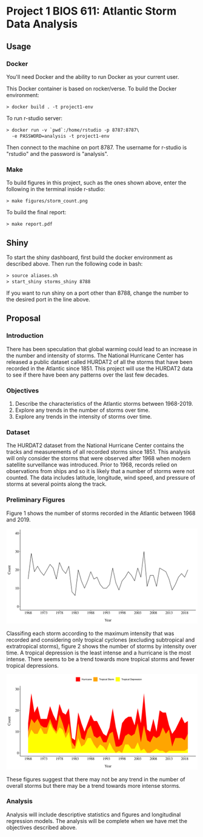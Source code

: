 Project 1 BIOS 611: Atlantic Storm Data Analysis
================================================

Usage
-----

### Docker

You'll need Docker and the ability to run Docker as your current user.

This Docker container is based on rocker/verse. To build the Docker environment:

    > docker build . -t project1-env
    
To run r-studio server:

    > docker run -v `pwd`:/home/rstudio -p 8787:8787\
      -e PASSWORD=analysis -t project1-env
    
Then connect to the machine on port 8787. The username for r-studio is "rstudio" and the password is "analysis".

### Make 

To build figures in this project, such as the ones shown above, enter the 
following in the terminal inside r-studio:

    > make figures/storm_count.png
    
To build the final report:

    > make report.pdf
    
## Shiny 

To start the shiny dashboard, first build the docker environment as described above. Then run the following code in bash:
  
    > source aliases.sh
    > start_shiny storms_shiny 8788
    
If you want to run shiny on a port other than 8788, change the number to the desired port in the line above. 
  
Proposal
--------

### Introduction

There has been speculation that global warming could lead to an increase in the 
number and intensity of storms. The National Hurricane Center has released a 
public dataset called HURDAT2 of all the storms that have been recorded in the
Atlantic since 1851. This project will use the HURDAT2 data to see if there have 
been any patterns over the last few decades. 

### Objectives

1. Describe the characteristics of the Atlantic storms between 1968-2019.
2. Explore any trends in the number of storms over time.
3. Explore any trends in the intensity of storms over time.

### Dataset 

The HURDAT2 dataset from the National Hurricane Center contains the tracks and 
measurements of all recorded storms since 1851. This analysis will only consider 
the storms that were observed after 1968 when modern satellite surveillance 
was introduced. Prior to 1968, records relied on observations from ships and so 
it is likely that a number of storms were not counted. The data includes 
latitude, longitude, wind speed, and pressure of storms at several points along 
the track.

### Preliminary Figures

Figure 1 shows the number of storms recorded in the Atlantic between 1968 and 
2019. 

![](assets/storm_count.png)

Classifing each storm according to the maximum intensity that was recorded and
considering only tropical cyclones (excluding subtropical and extratropical 
storms), figure 2 shows the number of storms by intensity over time. A 
tropical depression is the least intense and a hurricane is the most intense. 
There seems to be a trend towards more tropical storms and fewer tropical 
depressions.

![](assets/cyclone_count.png)

These figures suggest that there may not be any trend in the number of overall 
storms but there may be a trend towards more intense storms.

### Analysis

Analysis will include descriptive statistics and figures and longitudinal 
regression models. The analysis will be complete when we have met the objectives
described above.